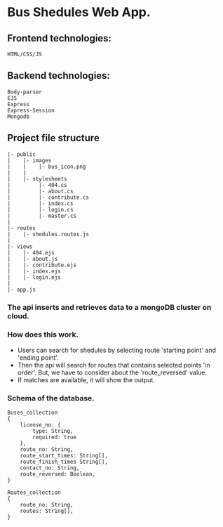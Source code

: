 # Bus Shedules Web App.

## Frontend technologies:
    HTML/CSS/JS

## Backend technologies:
    Body-parser
    EJS
    Express
    Express-Session
    Mongodb

## Project file structure
    |- public
    |    |- images
    |    |    |- bus_icon.png
    |    |
    |    |- stylesheets
    |         |- 404.cs
    |         |- about.cs
    |         |- contribute.cs
    |         |- index.cs
    |         |- login.cs
    |         |- master.cs
    |    
    |- routes
    |    |- shedules.routes.js
    |
    |- views
    |    |- 404.ejs
    |    |- about.js
    |    |- contribute.ejs
    |    |- index.ejs
    |    |- login.ejs
    |
    |- app.js


### The api inserts and retrieves data to a mongoDB cluster on cloud.

### How does this work.

- Users can search for shedules by selecting route 'starting point' and 'ending point'.
- Then the api will search for routes that contains selected points 'in order'. But, we have to consider about the 'route_reversed' value.
- If matches are available, it will show the output.


### Schema of the database.

    Buses_collection
    {
        license_no: {
            type: String,
            required: true
        },
        route_no: String,
        route_start_times: String[],
        route_finish_times String[],
        contact_no: String,
        route_reversed: Boolean,
    }

    Routes_collection
    {
        route_no: String,
        routes: String[],
    }

